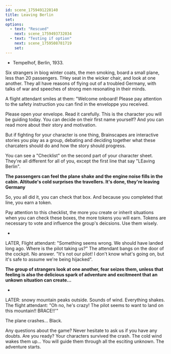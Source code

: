 ```yaml
---
id: scene_1759491228140
title: Leaving Berlin
set:
options:
  - text: "Rescued"
    next: scene_1759493732034
  - text: "Testing if option"
    next: scene_1759508781719
    set:
---
```


- Tempelhof, Berlin, 1933.

Six strangers in biog winter coats, the men smoking, board a small plane, less than 20 passengers. THey seat in the wicker chair, and look at one another. They all have reasons of flying out of a troubled Germany, with talks of war and speeches of strong men resonating in their minds.

A flight attendant smiles at them: "Welcome onboard! Please pay attention to the safety instruction you can find in the enveloppe you received.

Please open your envelope. Read it carefully. This is the character you will be guiding today. You can decide on their first name yourself? And you can read more about their story and motivation. 

But if fighting for your character is one thing, Brainscapes are interactive stories you play as a group, debating and deciding together what these charcaters should do and how the story should progress.

You can see a "Checklist" on the second part of your character sheet. They're all different for all of you, except the first line that say "LEaving Berlin". 

**The passengers can feel the plane shake and the engine noise fills in the cabin. Altitude's cold surprises the travellers. It's done, they're leaving Germany**

So, you all did it, you can check that box. And because you completed that line, you earn a token.

Pay attention to this checklist, the more you create or inherit situations when you can check these boxes, the more tokens you will earn. Tokens are necessary to vote and influence the group's deicsions. Use them wisely.

-

LATER, Flight attendant: "Something seems wrong. We should have landed long ago. Where is the pilot taking us?" The attendant bangs on the door of the cockpit. No answer. "It's not our pilot! I don't know what's going on, but it's safe to assume we're being hijacked".

**The group of strangers look at one another, fear seizes them, unless that feeling is also the delicious spark of adventure and excitmeent that an unkown situation can create...**

-

LATER: snowy mountain peaks outside. Sounds of wind. Everything shakes. The flight attendant: "Oh no, he's crazy! The pilot seems to want to land on this mountain!! BRACE!!'"

The plane crashes... Black.

Any questions about the game? Never hesitate to ask us if you have any doubts.  Are you ready? Your characters survived the crash. The cold wind wakes them up... You will guide them through all the esciting unknown. The adventure starts.